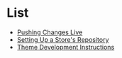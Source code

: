 
# List

- [Pushing Changes Live](https://amoser67.github.io/docs/pushing-changes-live)
- [Setting Up a Store's Repository](https://amoser67.github.io/docs/settings-up-a-stores-repository)
- [Theme Development Instructions](https://amoser67.github.io/docs/theme-development-instructions)
